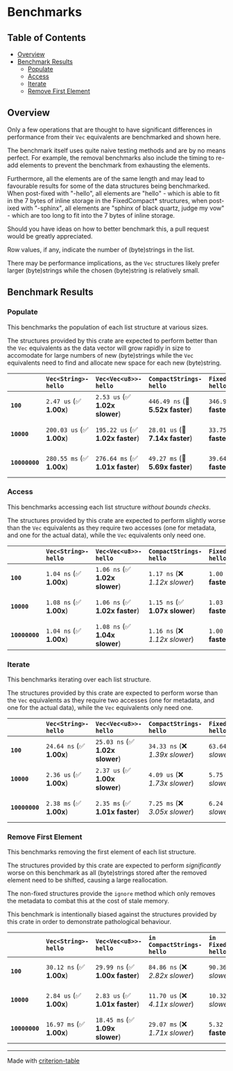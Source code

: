 # Benchmarks

## Table of Contents

- [Overview](#overview)
- [Benchmark Results](#benchmark-results)
    - [Populate](#populate)
    - [Access](#access)
    - [Iterate](#iterate)
    - [Remove First Element](#remove-first-element)

## Overview

Only a few operations that are thought to have significant differences in
performance from their `Vec` equivalents are benchmarked and shown here.

The benchmark itself uses quite naive testing methods and are by no means
perfect. For example, the removal benchmarks also include the timing to
re-add elements to prevent the benchmark from exhausting the elements.

Furthermore, all the elements are of the same length and may lead to
favourable results for some of the data structures being benchmarked.
When post-fixed with "-hello", all elements are "hello" - which is able
to fit in the 7 bytes of inline storage in the FixedCompact\* structures,
when post-ixed with "-sphinx", all elements are "sphinx of black quartz, 
judge my vow" - which are too long to fit into the 7 bytes of inline
storage.

Should you have ideas on how to better benchmark this, a pull request
would be greatly appreciated.

Row values, if any, indicate the number of (byte)strings in the list.

There may be performance implications, as the `Vec` structures likely
prefer larger (byte)strings while the chosen (byte)string is relatively small.

## Benchmark Results

### Populate

This benchmarks the population of each list structure at various sizes.

The structures provided by this crate are expected to perform better than
the `Vec` equivalents as the data vector will grow rapidly in size to
accomodate for large numbers of new (byte)strings while the `Vec` equivalents
need to find and allocate new space for each new (byte)string.

|                | `Vec<String>-hello`          | `Vec<Vec<u8>>-hello`             | `CompactStrings-hello`           | `FixedCompactStrings-hello`          | `CompactBytestrings-hello`          | `FixedCompactBytestrings-hello`          | `Vec<String>-sphinx`             | `Vec<Vec<u8>>-sphinx`            | `CompactStrings-sphinx`          | `FixedCompactStrings-sphinx`          | `CompactBytestrings-sphinx`          | `FixedCompactBytestrings-sphinx`           |
|:---------------|:-----------------------------|:---------------------------------|:---------------------------------|:-------------------------------------|:------------------------------------|:-----------------------------------------|:---------------------------------|:---------------------------------|:---------------------------------|:--------------------------------------|:-------------------------------------|:------------------------------------------ |
| **`100`**      | `2.47 us` (✅ **1.00x**)      | `2.53 us` (✅ **1.02x slower**)   | `446.49 ns` (🚀 **5.52x faster**) | `346.94 ns` (🚀 **7.11x faster**)     | `451.23 ns` (🚀 **5.47x faster**)    | `299.34 ns` (🚀 **8.24x faster**)         | `2.42 us` (✅ **1.02x faster**)   | `2.39 us` (✅ **1.03x faster**)   | `482.01 ns` (🚀 **5.12x faster**) | `439.26 ns` (🚀 **5.61x faster**)      | `471.08 ns` (🚀 **5.24x faster**)     | `448.32 ns` (🚀 **5.50x faster**)           |
| **`10000`**    | `200.03 us` (✅ **1.00x**)    | `195.22 us` (✅ **1.02x faster**) | `28.01 us` (🚀 **7.14x faster**)  | `33.75 us` (🚀 **5.93x faster**)      | `30.18 us` (🚀 **6.63x faster**)     | `29.06 us` (🚀 **6.88x faster**)          | `189.76 us` (✅ **1.05x faster**) | `187.05 us` (✅ **1.07x faster**) | `33.65 us` (🚀 **5.94x faster**)  | `27.89 us` (🚀 **7.17x faster**)       | `33.79 us` (🚀 **5.92x faster**)      | `29.87 us` (🚀 **6.70x faster**)            |
| **`10000000`** | `280.55 ms` (✅ **1.00x**)    | `276.64 ms` (✅ **1.01x faster**) | `49.27 ms` (🚀 **5.69x faster**)  | `39.64 ms` (🚀 **7.08x faster**)      | `48.74 ms` (🚀 **5.76x faster**)     | `34.96 ms` (🚀 **8.02x faster**)          | `303.62 ms` (✅ **1.08x slower**) | `308.42 ms` (✅ **1.10x slower**) | `83.44 ms` (🚀 **3.36x faster**)  | `68.80 ms` (🚀 **4.08x faster**)       | `83.73 ms` (🚀 **3.35x faster**)      | `70.98 ms` (🚀 **3.95x faster**)            |

### Access

This benchmarks accessing each list structure *without bounds checks*.

The structures provided by this crate are expected to perform slightly worse
than the `Vec` equivalents as they require two accesses (one for metadata,
and one for the actual data), while the `Vec` equivalents only need one.

|                | `Vec<String>-hello`          | `Vec<Vec<u8>>-hello`           | `CompactStrings-hello`          | `FixedCompactStrings-hello`          | `CompactBytestrings-hello`          | `FixedCompactBytestrings-hello`          | `Vec<String>-sphinx`           | `Vec<Vec<u8>>-sphinx`          | `CompactStrings-sphinx`          | `FixedCompactStrings-sphinx`          | `CompactBytestrings-sphinx`          | `FixedCompactBytestrings-sphinx`           |
|:---------------|:-----------------------------|:-------------------------------|:--------------------------------|:-------------------------------------|:------------------------------------|:-----------------------------------------|:-------------------------------|:-------------------------------|:---------------------------------|:--------------------------------------|:-------------------------------------|:------------------------------------------ |
| **`100`**      | `1.04 ns` (✅ **1.00x**)      | `1.06 ns` (✅ **1.02x slower**) | `1.17 ns` (❌ *1.12x slower*)    | `1.00 ns` (✅ **1.04x faster**)       | `1.19 ns` (❌ *1.14x slower*)        | `1.01 ns` (✅ **1.03x faster**)           | `1.04 ns` (✅ **1.00x slower**) | `1.05 ns` (✅ **1.01x slower**) | `1.17 ns` (❌ *1.12x slower*)     | `1.55 ns` (❌ *1.48x slower*)          | `1.17 ns` (❌ *1.12x slower*)         | `1.55 ns` (❌ *1.49x slower*)               |
| **`10000`**    | `1.08 ns` (✅ **1.00x**)      | `1.06 ns` (✅ **1.02x faster**) | `1.15 ns` (✅ **1.07x slower**)  | `1.03 ns` (✅ **1.05x faster**)       | `1.18 ns` (✅ **1.09x slower**)      | `1.00 ns` (✅ **1.07x faster**)           | `1.04 ns` (✅ **1.03x faster**) | `1.06 ns` (✅ **1.02x faster**) | `1.17 ns` (✅ **1.09x slower**)   | `1.56 ns` (❌ *1.45x slower*)          | `1.16 ns` (✅ **1.08x slower**)       | `1.57 ns` (❌ *1.46x slower*)               |
| **`10000000`** | `1.04 ns` (✅ **1.00x**)      | `1.08 ns` (✅ **1.04x slower**) | `1.16 ns` (❌ *1.12x slower*)    | `1.00 ns` (✅ **1.03x faster**)       | `1.16 ns` (❌ *1.11x slower*)        | `1.01 ns` (✅ **1.03x faster**)           | `1.08 ns` (✅ **1.04x slower**) | `1.07 ns` (✅ **1.03x slower**) | `1.17 ns` (❌ *1.12x slower*)     | `1.54 ns` (❌ *1.48x slower*)          | `1.17 ns` (❌ *1.12x slower*)         | `1.55 ns` (❌ *1.50x slower*)               |

### Iterate

This benchmarks iterating over each list structure.

The structures provided by this crate are expected to perform worse
than the `Vec` equivalents as they require two accesses (one for metadata,
and one for the actual data), while the `Vec` equivalents only need one.

|                | `Vec<String>-hello`          | `Vec<Vec<u8>>-hello`            | `CompactStrings-hello`          | `FixedCompactStrings-hello`          | `CompactBytestrings-hello`          | `FixedCompactBytestrings-hello`          | `Vec<String>-sphinx`            | `Vec<Vec<u8>>-sphinx`           | `CompactStrings-sphinx`          | `FixedCompactStrings-sphinx`          | `CompactBytestrings-sphinx`          | `FixedCompactBytestrings-sphinx`           |
|:---------------|:-----------------------------|:--------------------------------|:--------------------------------|:-------------------------------------|:------------------------------------|:-----------------------------------------|:--------------------------------|:--------------------------------|:---------------------------------|:--------------------------------------|:-------------------------------------|:------------------------------------------ |
| **`100`**      | `24.64 ns` (✅ **1.00x**)     | `25.03 ns` (✅ **1.02x slower**) | `34.33 ns` (❌ *1.39x slower*)   | `63.64 ns` (❌ *2.58x slower*)        | `34.05 ns` (❌ *1.38x slower*)       | `63.79 ns` (❌ *2.59x slower*)            | `24.17 ns` (✅ **1.02x faster**) | `24.34 ns` (✅ **1.01x faster**) | `33.06 ns` (❌ *1.34x slower*)    | `98.54 ns` (❌ *4.00x slower*)         | `32.54 ns` (❌ *1.32x slower*)        | `103.11 ns` (❌ *4.18x slower*)             |
| **`10000`**    | `2.36 us` (✅ **1.00x**)      | `2.37 us` (✅ **1.00x slower**)  | `4.09 us` (❌ *1.73x slower*)    | `5.75 us` (❌ *2.44x slower*)         | `4.09 us` (❌ *1.73x slower*)        | `5.73 us` (❌ *2.43x slower*)             | `2.40 us` (✅ **1.02x slower**)  | `2.39 us` (✅ **1.01x slower**)  | `4.12 us` (❌ *1.75x slower*)     | `9.81 us` (❌ *4.16x slower*)          | `4.14 us` (❌ *1.76x slower*)         | `9.94 us` (❌ *4.22x slower*)               |
| **`10000000`** | `2.38 ms` (✅ **1.00x**)      | `2.35 ms` (✅ **1.01x faster**)  | `7.25 ms` (❌ *3.05x slower*)    | `6.24 ms` (❌ *2.62x slower*)         | `7.40 ms` (❌ *3.11x slower*)        | `6.27 ms` (❌ *2.64x slower*)             | `2.35 ms` (✅ **1.01x faster**)  | `2.35 ms` (✅ **1.01x faster**)  | `7.40 ms` (❌ *3.11x slower*)     | `9.95 ms` (❌ *4.18x slower*)          | `7.29 ms` (❌ *3.07x slower*)         | `9.96 ms` (❌ *4.19x slower*)               |

### Remove First Element

This benchmarks removing the first element of each list structure.

The structures provided by this crate are expected to perform *significantly* worse
on this benchmark as all (byte)strings stored after the removed element need to
be shifted, causing a large reallocation.

The non-fixed structures provide the `ignore` method which only removes the metadata to combat
this at the cost of stale memory.

This benchmark is intentionally biased against the structures provided by this crate
in order to demonstrate pathological behaviour.

|                | `Vec<String>-hello`          | `Vec<Vec<u8>>-hello`            | `in CompactStrings-hello`          | `in FixedCompactStrings-hello`          | `CompactBytestrings-hello`          | `FixedCompactBytestrings-hello`          | `Vec<String>-sphinx`            | `Vec<Vec<u8>>-sphinx`           | `in CompactStrings-sphinx`          | `in FixedCompactStrings-sphinx`          | `CompactBytestrings-sphinx`          | `FixedCompactBytestrings-sphinx`           |
|:---------------|:-----------------------------|:--------------------------------|:-----------------------------------|:----------------------------------------|:------------------------------------|:-----------------------------------------|:--------------------------------|:--------------------------------|:------------------------------------|:-----------------------------------------|:-------------------------------------|:------------------------------------------ |
| **`100`**      | `30.12 ns` (✅ **1.00x**)     | `29.99 ns` (✅ **1.00x faster**) | `84.86 ns` (❌ *2.82x slower*)      | `90.36 ns` (❌ *3.00x slower*)           | `87.61 ns` (❌ *2.91x slower*)       | `90.02 ns` (❌ *2.99x slower*)            | `29.77 ns` (✅ **1.01x faster**) | `29.64 ns` (✅ **1.02x faster**) | `88.67 ns` (❌ *2.94x slower*)       | `88.08 ns` (❌ *2.92x slower*)            | `90.55 ns` (❌ *3.01x slower*)        | `89.54 ns` (❌ *2.97x slower*)              |
| **`10000`**    | `2.84 us` (✅ **1.00x**)      | `2.83 us` (✅ **1.01x faster**)  | `11.70 us` (❌ *4.11x slower*)      | `10.32 us` (❌ *3.63x slower*)           | `12.01 us` (❌ *4.23x slower*)       | `10.56 us` (❌ *3.72x slower*)            | `2.89 us` (✅ **1.02x slower**)  | `2.83 us` (✅ **1.01x faster**)  | `11.56 us` (❌ *4.06x slower*)       | `10.63 us` (❌ *3.74x slower*)            | `11.64 us` (❌ *4.09x slower*)        | `9.97 us` (❌ *3.51x slower*)               |
| **`10000000`** | `16.97 ms` (✅ **1.00x**)     | `18.45 ms` (✅ **1.09x slower**) | `29.07 ms` (❌ *1.71x slower*)      | `5.32 ms` (🚀 **3.19x faster**)          | `28.67 ms` (❌ *1.69x slower*)       | `5.26 ms` (🚀 **3.23x faster**)           | `18.32 ms` (✅ **1.08x slower**) | `18.53 ms` (✅ **1.09x slower**) | `50.67 ms` (❌ *2.99x slower*)       | `38.37 ms` (❌ *2.26x slower*)            | `51.35 ms` (❌ *3.02x slower*)        | `39.01 ms` (❌ *2.30x slower*)              |

---
Made with [criterion-table](https://github.com/nu11ptr/criterion-table)

